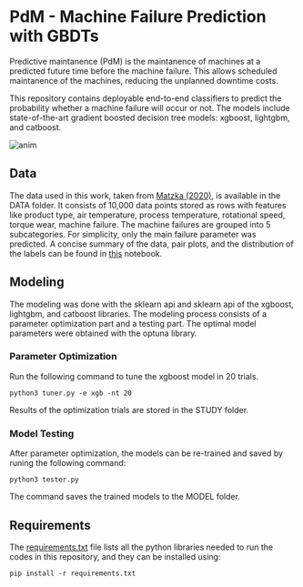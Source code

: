 # PdM - Machine Failure Prediction with GBDTs

Predictive maintanence (PdM) is the maintanence of machines at a predicted future time before the machine failure. This allows scheduled maintanence of the machines, reducing the unplanned downtime costs.

This repository contains deployable end-to-end classifiers to predict the probability whether a machine failure will occur or not. The models include state-of-the-art gradient boosted decision tree models: xgboost, lightgbm, and catboost.

![anim](/Users/tdincer/ML/PdM/VISUALS/anim.gif)

## Data

The data used in this work, taken from [Matzka (2020)](https://archive.ics.uci.edu/ml/datasets/AI4I+2020+Predictive+Maintenance+Dataset), is available in the DATA folder. It consists of 10,000 data points stored as rows with features like product type, air temperature, process temperature, rotational speed, torque wear, machine failure. The machine failures are grouped into 5 subcategories. For simplicity, only the main failure parameter was predicted. A concise summary of the data, pair plots, and the distribution of the labels can be found in [this](./EDA/EDA.ipynb) notebook.

## Modeling

The modeling was done with the sklearn api and sklearn api of the xgboost, lightgbm, and catboost libraries. The modeling process consists of a parameter optimization part and a testing part. The optimal model parameters were obtained with the optuna library.

### Parameter Optimization

Run the following command to tune the xgboost model in 20 trials.

```shell
python3 tuner.py -e xgb -nt 20
```

Results of the optimization trials are stored in the STUDY folder.

### Model Testing

After parameter optimization, the models can be re-trained and saved by runing the following command:

```shell
python3 tester.py
```

The command saves the trained models to the MODEL folder.

## Requirements

The [requirements.txt](requirements.txt) file lists all the python libraries needed to run the codes in this repository, and they can be installed using:

```shell
pip install -r requirements.txt
```



